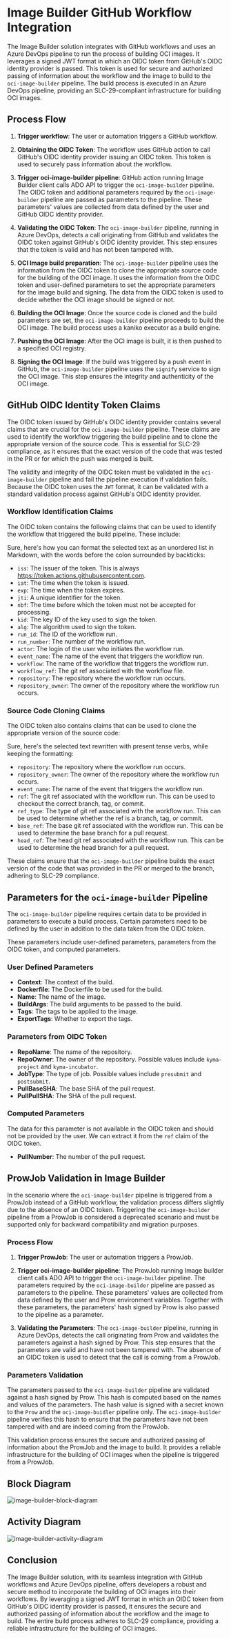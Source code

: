 # Image Builder GitHub Workflow Integration

The Image Builder solution integrates with GitHub workflows and uses an Azure DevOps pipeline to run the process of building OCI
images. It leverages a signed JWT format in which an OIDC token from GitHub's OIDC identity provider is passed. This token is used for
secure and authorized passing of information about the workflow and the image to build to the `oci-image-builder` pipeline. The build
process is executed in an Azure DevOps pipeline, providing an SLC-29-compliant infrastructure for building OCI images.

## Process Flow

1. **Trigger workflow**: The user or automation triggers a GitHub workflow.

2. **Obtaining the OIDC Token**: The workflow uses GitHub action to call GitHub's OIDC identity provider issuing an OIDC token.
   This token is used to securely pass information about the workflow.

3. **Trigger oci-image-builder pipeline**: GitHub action running Image Builder client calls ADO API to trigger the `oci-image-builder` pipeline.
   The OIDC token and additional parameters required by the `oci-image-builder` pipeline are passed as parameters to the pipeline.
   These parameters' values are collected from data defined by the user and GitHub OIDC identity provider.

4. **Validating the OIDC Token**: The `oci-image-builder` pipeline, running in Azure DevOps, detects a call originating from GitHub and
   validates the OIDC token against GitHub's
   OIDC identity provider. This step ensures that the token is valid and has not been tampered with.

5. **OCI Image build preparation**: The `oci-image-builder` pipeline uses the information from the OIDC token to clone the appropriate
   source code for the building of the OCI image. It uses the information from the OIDC token and user-defined parameters to
   set the appropriate parameters for the image build and signing. The data from the OIDC token is used to decide whether the OCI image should
   be signed or not.

6. **Building the OCI Image**: Once the source code is cloned and the build parameters are set, the `oci-image-builder` pipeline proceeds to
   build the OCI image. The build process uses a kaniko executor as a build engine.

7. **Pushing the OCI Image**: After the OCI image is built, it is then pushed to a specified OCI registry.

8. **Signing the OCI Image**: If the build was triggered by a push event in GitHub, the `oci-image-builder` pipeline uses the `signify`
   service to sign the OCI image.
   This step ensures the integrity and authenticity of the OCI image.

## GitHub OIDC Identity Token Claims

The OIDC token issued by GitHub's OIDC identity provider contains several claims that are crucial for the `oci-image-builder` pipeline.
These claims are used to identify the workflow triggering the build pipeline and to clone the appropriate version of the source code. This
is essential for SLC-29 compliance, as it ensures that the exact version of the code that was tested in the PR or for which the push was
merged is built.

The validity and integrity of the OIDC token must be validated in the `oci-image-builder` pipeline and fail the pipeline execution if validation fails.
Because the OIDC token uses the `JWT` format, it can be validated with a standard validation process against GitHub's OIDC identity provider.

### Workflow Identification Claims

The OIDC token contains the following claims that can be used to identify the workflow that triggered the build pipeline. These include:

Sure, here's how you can format the selected text as an unordered list in Markdown, with the words before the colon surrounded by backticks:

- `iss`: The issuer of the token. This is always https://token.actions.githubusercontent.com.
- `iat`: The time when the token is issued.
- `exp`: The time when the token expires.
- `jti`: A unique identifier for the token.
- `nbf`: The time before which the token must not be accepted for processing.
- `kid`: The key ID of the key used to sign the token.
- `alg`: The algorithm used to sign the token.
- `run_id`: The ID of the workflow run.
- `run_number`: The number of the workflow run.
- `actor`: The login of the user who initiates the workflow run.
- `event_name`: The name of the event that triggers the workflow run.
- `workflow`: The name of the workflow that triggers the workflow run.
- `workflow_ref`: The git ref associated with the workflow file.
- `repository`: The repository where the workflow run occurs.
- `repository_owner`: The owner of the repository where the workflow run occurs.

### Source Code Cloning Claims

The OIDC token also contains claims that can be used to clone the appropriate version of the source code:

Sure, here's the selected text rewritten with present tense verbs, while keeping the formatting:

- `repository`: The repository where the workflow run occurs.
- `repository_owner`: The owner of the repository where the workflow run occurs.
- `event_name`: The name of the event that triggers the workflow run.
- `ref`: The git ref associated with the workflow run. This can be used to checkout the correct branch, tag, or commit.
- `ref_type`: The type of git ref associated with the workflow run. This can be used to determine whether the ref is a branch, tag, or
  commit.
- `base_ref`: The base git ref associated with the workflow run. This can be used to determine the base branch for a pull request.
- `head_ref`: The head git ref associated with the workflow run. This can be used to determine the head branch for a pull request.

These claims ensure that the `oci-image-builder` pipeline builds the exact version of the code that was provided in the PR or merged to the
branch, adhering to SLC-29 compliance.

## Parameters for the `oci-image-builder` Pipeline

The `oci-image-builder` pipeline requires certain data to be provided in parameters to execute a build process.
Certain parameters need to be defined by the user in addition to the data taken from the OIDC token.

These parameters include user-defined parameters, parameters from the OIDC token, and computed parameters.

### User Defined Parameters

- **Context**: The context of the build.
- **Dockerfile**: The Dockerfile to be used for the build.
- **Name**: The name of the image.
- **BuildArgs**: The build arguments to be passed to the build.
- **Tags**: The tags to be applied to the image.
- **ExportTags**: Whether to export the tags.

### Parameters from OIDC Token

- **RepoName**: The name of the repository.
- **RepoOwner**: The owner of the repository. Possible values include `kyma-project` and `kyma-incubator`.
- **JobType**: The type of job. Possible values include `presubmit` and `postsubmit`.
- **PullBaseSHA**: The base SHA of the pull request.
- **PullPullSHA**: The SHA of the pull request.

### Computed Parameters

The data for this parameter is not available in the OIDC token and should not be provided by the user.
We can extract it from the `ref` claim of the OIDC token.

- **PullNumber**: The number of the pull request.

## ProwJob Validation in Image Builder

In the scenario where the `oci-image-builder` pipeline is triggered from a ProwJob instead of a GitHub workflow, the validation process
differs slightly due to the absence of an OIDC token. Triggering the `oci-image-builder` pipeline from a ProwJob is considered a deprecated
scenario and must be supported only for backward compatibility and migration purposes.

### Process Flow

1. **Trigger ProwJob**: The user or automation triggers a ProwJob.

2. **Trigger oci-image-builder pipeline**: The ProwJob running Image builder client calls ADO API to trigger the `oci-image-builder` pipeline.
   The parameters required by the `oci-image-builder` pipeline are passed as parameters to the pipeline. These parameters' values are
   collected from data defined by the user and Prow environment variables. Together with these parameters, the parameters' hash signed by Prow is
   also passed to the pipeline as a parameter.

3. **Validating the Parameters**: The `oci-image-builder` pipeline, running in Azure DevOps, detects the call originating from Prow and
   validates the parameters against a hash signed by Prow. This step ensures that the parameters are valid and have not been tampered with.
   The absence of an OIDC token is used to detect that the call is coming from a ProwJob.

### Parameters Validation

The parameters passed to the `oci-image-builder` pipeline are validated against a hash signed by Prow. This hash is computed based on the
names and values of the parameters. The hash value is signed with a secret known to the `Prow` and the `oci-image-buidler` pipeline only.
The `oci-image-builder` pipeline verifies this hash to ensure that the parameters have not been tampered with and are indeed coming from the
ProwJob.

This validation process ensures the secure and authorized passing of information about the ProwJob and the image to build. It provides a
reliable infrastructure for the building of OCI images when the pipeline is triggered from a ProwJob.

## Block Diagram

![image-builder-block-diagram](documentation_assets/image-builder-block-diagram.png)

## Activity Diagram

![image-builder-activity-diagram](documentation_assets/image-builder-activity-diagram.png)

## Conclusion

The Image Builder solution, with its seamless integration with GitHub workflows and Azure DevOps pipeline, offers developers a robust and
secure method to incorporate the building of OCI images into their workflows. By leveraging a signed JWT format in which an OIDC token from
GitHub's OIDC identity provider is passed, it ensures the secure and authorized passing of information about the workflow and the image to
build. The entire build process adheres to SLC-29 compliance, providing a reliable infrastructure for the building of OCI images.

